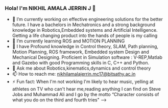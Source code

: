 ### Hola! I'm NIKHIL AMALA JERRIN J 👋

- 🔭 I’m currently working on effective engineering solutions for the better future. I have a bachelors in Mechatronics and a strong background knowledge in Robotics,Embedded systems and Artificial Intelligence. Getting a life changing product into the hands of people is my calling
- 🌱 I’m currently learning ROS and MOTION PLANNING
- 👯 I have Profound knowledge in Control theory, SLAM, Path planning, Motion Planning, ROS framework, Embedded system Design and Mechanical Designing. Proficient in Simulation         software : V-REP,Matlab and Gazebo with good Programming skills in C, C++ and Python.
- 💬 Ask me about Robotics,kinematics,dynamics and control theory
- 📫 How to reach me: nikhilamalajerrin.mc17@bitsathy.ac.in
- ⚡ Fun fact: When I'm not working I'm likely to hear music, yelling at athletes on TV who can't hear me,reading anything I can find on Steve Jobs and Muhammad Ali and I go by the motto “Character consists of what you do on the third and fourth tries"
-->
